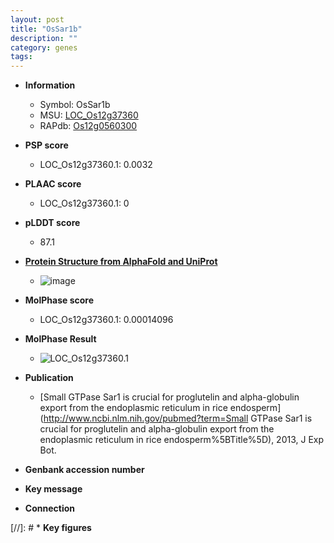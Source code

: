 ```yaml
---
layout: post
title: "OsSar1b"
description: ""
category: genes
tags: 
---
```


* **Information**  
    + Symbol: OsSar1b  
    + MSU: [LOC_Os12g37360](http://rice.plantbiology.msu.edu/cgi-bin/ORF_infopage.cgi?orf=LOC_Os12g37360)  
    + RAPdb: [Os12g0560300](http://rapdb.dna.affrc.go.jp/viewer/gbrowse_details/irgsp1?name=Os12g0560300)  

* **PSP score**  
    + LOC_Os12g37360.1: 0.0032 

* **PLAAC score**  
    + LOC_Os12g37360.1: 0 

* **pLDDT score**
    + 87.1

* **[Protein Structure from AlphaFold and UniProt](https://www.uniprot.org/uniprotkb/Q2QNM5/entry#structure)**
    + ![image](https://ricepsp.github.io/images/Q2/AF-Q2QNM5-F1.png)

* **MolPhase score**
    + LOC_Os12g37360.1: 0.00014096

* **MolPhase Result**
    + ![LOC_Os12g37360.1](https://304243504.github.io/Pictures/LOC_Os12g/LOC_Os12g37360.1.png)

* **Publication**  
    + [Small GTPase Sar1 is crucial for proglutelin and alpha-globulin export from the endoplasmic reticulum in rice endosperm](http://www.ncbi.nlm.nih.gov/pubmed?term=Small GTPase Sar1 is crucial for proglutelin and alpha-globulin export from the endoplasmic reticulum in rice endosperm%5BTitle%5D), 2013, J Exp Bot.

* **Genbank accession number**  

* **Key message**  

* **Connection**  

[//]: # * **Key figures**  



